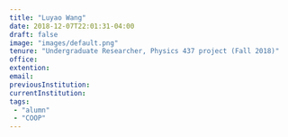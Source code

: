 ```yaml
---
title: "Luyao Wang"
date: 2018-12-07T22:01:31-04:00
draft: false
image: "images/default.png"
tenure: "Undergraduate Researcher, Physics 437 project (Fall 2018)"
office:
extention:
email:
previousInstitution: 
currentInstitution: 
tags: 
 - "alumn"
 - "COOP"
---
```


